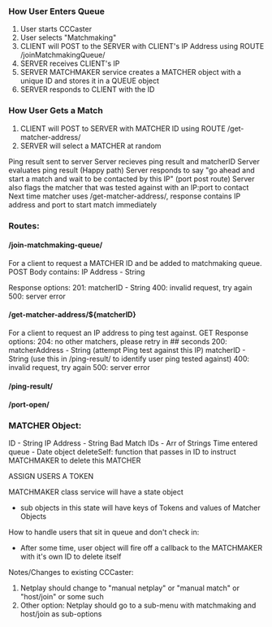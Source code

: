 ### How User Enters Queue
1. User starts CCCaster
2. User selects "Matchmaking"
3. CLIENT will POST to the SERVER with CLIENT's IP Address using ROUTE /joinMatchmakingQueue/
4. SERVER receives CLIENT's IP
5. SERVER MATCHMAKER service creates a MATCHER object with a unique ID and stores it in a QUEUE object
6. SERVER responds to CLIENT with the ID

### How User Gets a Match
1. CLIENT will POST to SERVER with MATCHER ID using ROUTE /get-matcher-address/
2. SERVER will select a MATCHER at random

Ping result sent to server
Server recieves ping result and matcherID
Server evaluates ping result
(Happy path) Server responds to say "go ahead and start a match and wait to be contacted by this IP" (port post route)
Server also flags the matcher that was tested against with an IP:port to contact
Next time matcher uses /get-matcher-address/, response contains IP address and port to start match immediately

### Routes:
#### /join-matchmaking-queue/
For a client to request a MATCHER ID and be added to matchmaking queue.
POST
Body contains:
IP Address - String

Response options:
201: matcherID - String
400: invalid request, try again
500: server error

#### /get-matcher-address/${matcherID}
For a client to request an IP address to ping test against.
GET
Response options:
204: no other matchers, please retry in ## seconds
200: matcherAddress - String (attempt Ping test against this IP)
     matcherID - String (use this in /ping-result/ to identify user ping tested against)
400: invalid request, try again
500: server error

#### /ping-result/

#### /port-open/

### MATCHER Object:
ID - String
IP Address - String
Bad Match IDs - Arr of Strings
Time entered queue - Date object
deleteSelf: function that passes in ID to instruct MATCHMAKER to delete this MATCHER

ASSIGN USERS A TOKEN

MATCHMAKER class service will have a state object
- sub objects in this state will have keys of Tokens and values of Matcher Objects


How to handle users that sit in queue and don't check in:
- After some time, user object will fire off a callback to the MATCHMAKER with it's own ID to delete itself



Notes/Changes to existing CCCaster:
1. Netplay should change to "manual netplay" or "manual match" or "host/join" or some such
2. Other option: Netplay should go to a sub-menu with matchmaking and host/join as sub-options